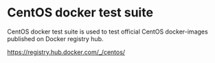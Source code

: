 CentOS docker test suite
========================

CentOS docker test suite is used to test official CentOS docker-images published on Docker registry hub.

https://registry.hub.docker.com/_/centos/
